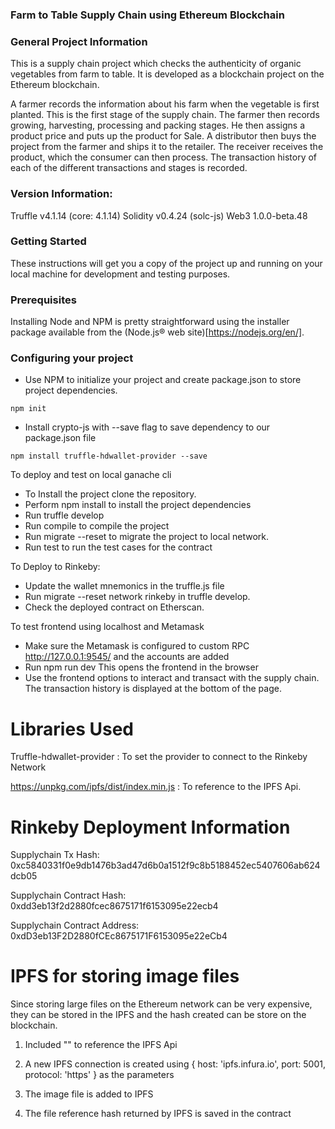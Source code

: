 ### Farm to Table Supply Chain using Ethereum Blockchain

### General Project Information

This is a supply chain project which checks the authenticity of organic vegetables from farm to table. It is developed as a blockchain project on the Ethereum blockchain.

A farmer records the information about his farm when the vegetable is first planted. This is the first stage of the supply chain. The farmer then records growing, harvesting, processing and packing stages. He then assigns a product price and puts up the product for Sale. A distributor then buys the project from the farmer and ships it to the retailer. The receiver receives the product, which the consumer can then process. The transaction history of each of the different transactions and stages is recorded.

### Version Information:
Truffle v4.1.14 (core: 4.1.14)
Solidity v0.4.24 (solc-js)
Web3 1.0.0-beta.48

### Getting Started

These instructions will get you a copy of the project up and running on your local machine for development and testing purposes.

### Prerequisites

Installing Node and NPM is pretty straightforward using the installer package available from the (Node.js® web site)[https://nodejs.org/en/].

### Configuring your project

- Use NPM to initialize your project and create package.json to store project dependencies.
```
npm init
```
- Install crypto-js with --save flag to save dependency to our package.json file
```
npm install truffle-hdwallet-provider --save
```

To deploy and test on local ganache cli
- To Install the project clone the repository.
- Perform npm install to install the project dependencies
- Run truffle develop
- Run compile to compile the project
- Run migrate --reset to migrate the project to local network. 
- Run test to run the test cases for the contract

To Deploy to Rinkeby:
- Update the wallet mnemonics in the truffle.js file
- Run migrate --reset network rinkeby in truffle develop.
- Check the deployed contract on Etherscan.

To test frontend using localhost and Metamask
- Make sure the Metamask is configured to custom RPC http://127.0.0.1:9545/ and the accounts are added
- Run npm run dev This opens the frontend in the browser
- Use the frontend options to interact and transact with the supply chain. The transaction history is displayed at the bottom of the page.
	



# Libraries Used

Truffle-hdwallet-provider : To set the provider to connect to the Rinkeby Network

https://unpkg.com/ipfs/dist/index.min.js : To reference to the IPFS Api.



# Rinkeby Deployment Information

Supplychain Tx Hash: 0xc5840331f0e9db1476b3ad47d6b0a1512f9c8b5188452ec5407606ab624dcb05

Supplychain Contract Hash: 
0xdd3eb13f2d2880fcec8675171f6153095e22ecb4

Supplychain Contract Address: 
0xdD3eb13F2D2880fCEc8675171F6153095e22eCb4


# IPFS for storing image files

Since storing large files on the Ethereum network can be very expensive, they can be stored in the IPFS and the hash created can be store on the blockchain.

1. Included "<script src="https://unpkg.com/ipfs/dist/index.min.js"></script>" to reference the IPFS Api

2. A new IPFS connection is created using { host: 'ipfs.infura.io', port: 5001, protocol: 'https' } as the parameters

3. The image file is added to IPFS

4. The file reference hash returned by IPFS is saved in the contract

